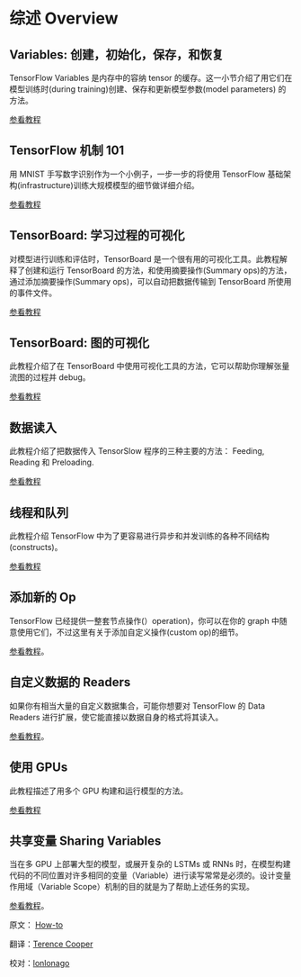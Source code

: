 # 综述 Overview


## Variables: 创建，初始化，保存，和恢复

TensorFlow Variables 是内存中的容纳 tensor 的缓存。这一小节介绍了用它们在模型训练时(during training)创建、保存和更新模型参数(model parameters) 的方法。

[参看教程](../how_tos/variables/index.md)


## TensorFlow 机制 101 

用 MNIST 手写数字识别作为一个小例子，一步一步的将使用 TensorFlow 基础架构(infrastructure)训练大规模模型的细节做详细介绍。

[参看教程](../tutorials/mnist/tf/index.md)


## TensorBoard: 学习过程的可视化 

对模型进行训练和评估时，TensorBoard 是一个很有用的可视化工具。此教程解释了创建和运行 TensorBoard 的方法，和使用摘要操作(Summary ops)的方法，通过添加摘要操作(Summary ops)，可以自动把数据传输到 TensorBoard 所使用的事件文件。

[参看教程](../how_tos/summaries_and_tensorboard/index.md)


## TensorBoard: 图的可视化 

此教程介绍了在 TensorBoard 中使用可视化工具的方法，它可以帮助你理解张量流图的过程并 debug。

[参看教程](../how_tos/graph_viz/index.md)


## 数据读入 

此教程介绍了把数据传入 TensorSlow 程序的三种主要的方法： Feeding, Reading 和 Preloading.

[参看教程](../how_tos/reading_data/index.md)


## 线程和队列 

此教程介绍 TensorFlow 中为了更容易进行异步和并发训练的各种不同结构(constructs)。

[参看教程](../how_tos/threading_and_queues/index.md)


## 添加新的 Op 

TensorFlow 已经提供一整套节点操作(）operation)，你可以在你的 graph 中随意使用它们，不过这里有关于添加自定义操作(custom op)的细节。

[参看教程](../how_tos/adding_an_op/index.md)。


## 自定义数据的 Readers 

如果你有相当大量的自定义数据集合，可能你想要对 TensorFlow 的 Data Readers 进行扩展，使它能直接以数据自身的格式将其读入。

[参看教程](../how_tos/new_data_formats/index.md)。


## 使用 GPUs 

此教程描述了用多个 GPU 构建和运行模型的方法。

[参看教程](../how_tos/using_gpu/index.md)


## 共享变量 Sharing Variables

当在多 GPU 上部署大型的模型，或展开复杂的 LSTMs 或 RNNs 时，在模型构建代码的不同位置对许多相同的变量（Variable）进行读写常常是必须的。设计变量作用域（Variable Scope）机制的目的就是为了帮助上述任务的实现。

[参看教程](../how_tos/variable_scope/index.md)。

原文： [How-to](http://tensorflow.org/how_tos/index.html) 

翻译：[Terence Cooper](https://github.com/TerenceCooper) 

校对：[lonlonago]( https://github.com/lonlonago)
<div class='sections-order' style="display: none;">
<!--
<!-- variables/index.md -->
<!-- ../tutorials/mnist/tf/index.md -->
<!-- summaries_and_tensorboard/index.md -->
<!-- graph_viz/index.md -->
<!-- reading_data/index.md -->
<!-- threading_and_queues/index.md -->
<!-- adding_an_op/index.md -->
<!-- new_data_formats/index.md -->
<!-- using_gpu/index.md -->
<!-- variable_scope/index.md -->
-->
</div>

